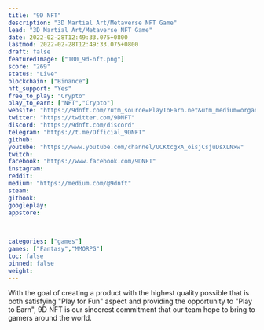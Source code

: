 ```yaml
---
title: "9D NFT"
description: "3D Martial Art/Metaverse NFT Game"
lead: "3D Martial Art/Metaverse NFT Game"
date: 2022-02-28T12:49:33.075+0800
lastmod: 2022-02-28T12:49:33.075+0800
draft: false
featuredImage: ["100_9d-nft.png"]
score: "269"
status: "Live"
blockchain: ["Binance"]
nft_support: "Yes"
free_to_play: "Crypto"
play_to_earn: ["NFT","Crypto"]
website: "https://9dnft.com/?utm_source=PlayToEarn.net&utm_medium=organic&utm_campaign=gamepage"
twitter: "https://twitter.com/9DNFT"
discord: "https://9dnft.com/discord"
telegram: "https://t.me/Official_9DNFT"
github: 
youtube: "https://www.youtube.com/channel/UCKtcgxA_oisjCsjuDsXLNxw"
twitch: 
facebook: "https://www.facebook.com/9DNFT"
instagram: 
reddit: 
medium: "https://medium.com/@9dnft"
steam: 
gitbook: 
googleplay: 
appstore: 

  
    
categories: ["games"]
games: ["Fantasy","MMORPG"]
toc: false
pinned: false
weight: 
---
```

With the goal of creating a product with the highest quality possible that is both satisfying "Play for Fun" aspect and providing the opportunity to "Play to Earn", 9D NFT is our sincerest commitment that our team hope to bring to gamers around the world.